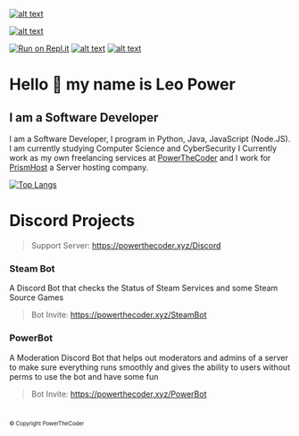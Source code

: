 <!-- ### Hi there 👋 -->

<!--
**powerthecoder/powerthecoder** is a ✨ _special_ ✨ repository because its `README.md` (this file) appears on your GitHub profile.

Here are some ideas to get you started:

- 🔭 I’m currently working on ...
- 🌱 I’m currently learning ...
- 👯 I’m looking to collaborate on ...
- 🤔 I’m looking for help with ...
- 💬 Ask me about ...
- 📫 How to reach me: ...
- 😄 Pronouns: ...
- ⚡ Fun fact: ...
-->

[![alt text](https://i.powerthecoder.xyz/ex0ll2ra.PNG)](https://discord.gg/bQCZMDE)
 
[![alt text](https://i.powerthecoder.xyz/lyb5wiht.PNG)](https://discord.gg/bQCZMDE)
 
[![Run on Repl.it](https://repl.it/badge/github/powerthecoder/DJS-Bot)](https://repl.it/github/powerthecoder) [![alt text](https://i.powerthecoder.xyz/3z695at7.png)](https://www.hackerrank.com/certificates/ee5166ea7e77) [![alt text](https://i.powerthecoder.xyz/ymlmr0yz.png)](https://www.hackerrank.com/certificates/96bf41680e24)

# Hello 👋 my name is Leo Power
## I am a Software Developer
I am a Software Developer, I program in Python, Java, JavaScript (Node.JS). I am currently studying Computer 
Science and CyberSecurity I Currently work as my own freelancing services at 
[PowerTheCoder](https://powerthecoder.xyz) and I work for [PrismHost](https://prism-host.com) a Server hosting company.

[![Top Langs](https://github-readme-stats.vercel.app/api/top-langs/?username=powerthecoder)](https://github.com/powerthecoder?tab=repositories)



# Discord Projects
> Support Server: https://powerthecoder.xyz/Discord
### Steam Bot
A Discord Bot that checks the Status of Steam Services and some Steam Source Games
> Bot Invite: https://powerthecoder.xyz/SteamBot


### PowerBot
A Moderation Discord Bot that helps out moderators and admins of a server to make sure everything runs smoothly
and gives the ability to users without perms to use the bot and have some fun
> Bot Invite: https://powerthecoder.xyz/PowerBot <br>
#
<sub><sup>© Copyright PowerTheCoder </sup></sub>

<!-- ### Roblox Status
A Discord Bot that checks the status of roblox services and reports it to you live in your very own discord server
> Bot Invite: https://powerthecoder.xyz/RobloxBot
-->  
